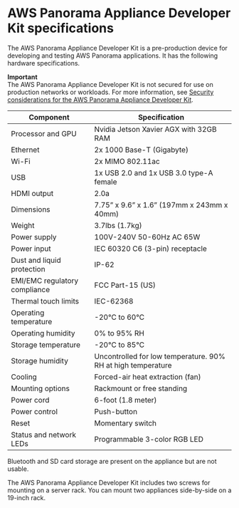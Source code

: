 # AWS Panorama Appliance Developer Kit specifications<a name="gettingstarted-hardware"></a>

The AWS Panorama Appliance Developer Kit is a pre\-production device for developing and testing AWS Panorama applications\. It has the following hardware specifications\.

**Important**  
The AWS Panorama Appliance Developer Kit is not secured for use on production networks or workloads\. For more information, see [Security considerations for the AWS Panorama Appliance Developer Kit](security-devkit.md)\.


| Component | Specification | 
| --- | --- | 
|  Processor and GPU  |  Nvidia Jetson Xavier AGX with 32GB RAM  | 
|  Ethernet  |  2x 1000 Base\-T \(Gigabyte\)  | 
|  Wi\-Fi  |  2x MIMO 802\.11ac  | 
|  USB  |  1x USB 2\.0 and 1x USB 3\.0 type\-A female  | 
|  HDMI output  |  2\.0a  | 
|  Dimensions  |  7\.75” x 9\.6” x 1\.6” \(197mm x 243mm x 40mm\)  | 
|  Weight  |  3\.7lbs \(1\.7kg\)  | 
|  Power supply  |  100V\-240V 50\-60Hz AC 65W  | 
|  Power input  |  IEC 60320 C6 \(3\-pin\) receptacle  | 
|  Dust and liquid protection  |  IP\-62  | 
|  EMI/EMC regulatory compliance  |  FCC Part\-15 \(US\)    | 
|  Thermal touch limits  |  IEC\-62368  | 
|  Operating temperature  |  \-20°C to 60°C  | 
|  Operating humidity  |  0% to 95% RH  | 
|  Storage temperature  |  \-20°C to 85°C  | 
|  Storage humidity  |  Uncontrolled for low temperature\. 90% RH at high temperature   | 
|  Cooling  |  Forced\-air heat extraction \(fan\)  | 
|  Mounting options  |  Rackmount or free standing  | 
|  Power cord  |  6\-foot \(1\.8 meter\)  | 
|  Power control  |  Push\-button  | 
|  Reset  |  Momentary switch  | 
|  Status and network LEDs  |  Programmable 3\-color RGB LED  | 

Bluetooth and SD card storage are present on the appliance but are not usable\.

The AWS Panorama Appliance Developer Kit includes two screws for mounting on a server rack\. You can mount two appliances side\-by\-side on a 19\-inch rack\.
